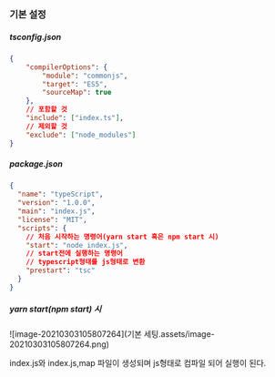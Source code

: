 ### 기본 설정

##### tsconfig.json

```json
{
    "compilerOptions": {
        "module": "commonjs",
        "target": "ES5",
        "sourceMap": true
    },
    // 포함할 것
    "include": ["index.ts"],
    // 제외할 것
    "exclude": ["node_modules"]
}
```

##### package.json

```json
{
  "name": "typeScript",
  "version": "1.0.0",
  "main": "index.js",
  "license": "MIT",
  "scripts": {
    // 처음 시작하는 명령어(yarn start 혹은 npm start 시)
    "start": "node index.js",
    // start전에 실행하는 명령어
    // typescript형태를 js형태로 변환
    "prestart": "tsc"
  }
}

```



##### yarn start(npm start) 시

![image-20210303105807264](기본 세팅.assets/image-20210303105807264.png)

index.js와 index.js,map 파일이 생성되며 js형태로 컴파일 되어 실행이 된다.